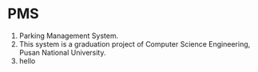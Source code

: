 # PMS 
1. Parking Management System.
2. This system is a graduation project of Computer Science Engineering, Pusan National University.
3. hello

